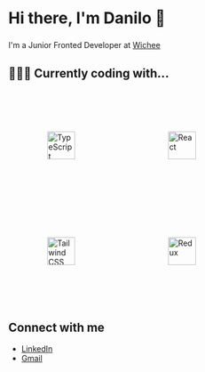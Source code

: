 <h1 align="left">Hi there, I'm Danilo 👋</h1>

###

I'm a Junior Fronted Developer at <a href="https://www.wichee.com/" target="_blank">Wichee</a>
###

<h2 align="left">👨🏻‍💻 Currently coding with...</h2>

###

<div align="left">  
<a href="https://www.typescriptlang.org/" target="_blank"><img style="margin: 70px" src="https://profilinator.rishav.dev/skills-assets/typescript-original.svg" alt="TypeScript" height="50" /></a>
	<img width="20" />
<a href="https://reactjs.org/" target="_blank"><img style="margin: 70px" src="https://profilinator.rishav.dev/skills-assets/react-original-wordmark.svg" alt="React" height="50" /></a>
	<img width="20" />
<a href="https://www.tailwindcss.com/" target="_blank"><img style="margin: 70px" src="https://profilinator.rishav.dev/skills-assets/tailwindcss.svg" alt="Tailwind CSS" height="50" /></a>
	<img width="20" />
<a href="https://redux.js.org/" target="_blank"><img style="margin: 70px" src="https://profilinator.rishav.dev/skills-assets/redux-original.svg" alt="Redux" height="50" /></a>  
	<img width="20" />
</div>

###

## Connect with me
- <a href="https://www.linkedin.com/in/danilo-giarlini/" target="_blank">LinkedIn</a>
- <a href="mailto:danilogiarlini@gmail.com" target="_blank">Gmail</a>  
